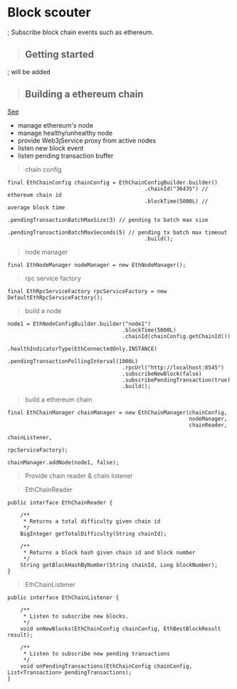 # Block scouter
; Subscribe block chain events such as ethereum.

> ## Getting started
; will be added 

> ## Building a ethereum chain  
[See](src/test/java/com/github/zacscoding/blockscouter/dev/ChainManagerConsoleTest.java)

- manage ethereum's node 
- manage healthy/unhealthy node
- provide Web3jService proxy from active nodes
- listen new block event 
- listen pending transaction buffer

> chain config

```aidl
final EthChainConfig chainConfig = EthChainConfigBuilder.builder()
                                           .chainId("36435") // ethereum chain id
                                           .blockTime(5000L) // average block time
                                           .pendingTransactionBatchMaxSize(3) // pending tx batch max size
                                           .pendingTransactionBatchMaxSeconds(5) // pending tx batch max timeout
                                           .build();
```  

> node manager

```aidl
final EthNodeManager nodeManager = new EthNodeManager();
```

> rpc service factory

```aidl
final EthRpcServiceFactory rpcServiceFactory = new DefaultEthRpcServiceFactory();
``` 

> build a node

```aidl
node1 = EthNodeConfigBuilder.builder("node1")
                                    .blockTime(5000L)
                                    .chainId(chainConfig.getChainId())
                                    .healthIndicatorType(EthConnectedOnly.INSTANCE)
                                    .pendingTransactionPollingInterval(1000L)
                                    .rpcUrl("http://localhost:8545")
                                    .subscribeNewBlock(false)
                                    .subscribePendingTransaction(true)
                                    .build();
```

> build a ethereum chain

```aidl
final EthChainManager chainManager = new EthChainManager(chainConfig,
                                                         nodeManager,
                                                         chainReader,
                                                         chainListener,
                                                         rpcServiceFactory);

chainManager.addNode(node1, false);
```

> Provide chain reader & chain listener

> EthChainReader

```aidl
public interface EthChainReader {

    /**
     * Returns a total difficulty given chain id
     */
    BigInteger getTotalDifficulty(String chainId);

    /**
     * Returns a block hash given chain id and block number
     */
    String getBlockHashByNumber(String chainId, Long blockNumber);
}
```

> EthChainListener

```aidl
public interface EthChainListener {

    /**
     * Listen to subscribe new blocks.
     */
    void onNewBlocks(EthChainConfig chainConfig, EthBestBlockResult result);

    /**
     * Listen to subscribe new pending transactions
     */
    void onPendingTransactions(EthChainConfig chainConfig, List<Transaction> pendingTransactions);
}
```

